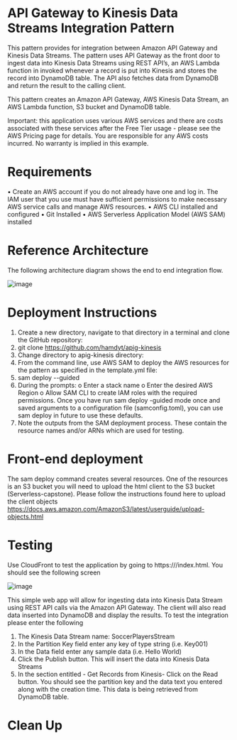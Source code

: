 # API Gateway to Kinesis Data Streams Integration Pattern

This pattern provides for integration between Amazon API Gateway and Kinesis Data Streams. The pattern uses API Gateway as the front door to ingest data into Kinesis Data Streams using REST API’s, an AWS Lambda function in invoked whenever a record is put into Kinesis and stores the record into DynamoDB table. The API also fetches data from DynamoDB and return the result to the calling client.

This pattern creates an Amazon API Gateway, AWS Kinesis Data Stream, an AWS Lambda function, S3 bucket and DynamoDB table. 

Important: this application uses various AWS services and there are costs associated with these services after the Free Tier usage - please see the AWS Pricing page for details. You are responsible for any AWS costs incurred. No warranty is implied in this example.

# Requirements
• Create an AWS account if you do not already have one and log in. The IAM user that you use must have sufficient permissions to make necessary AWS service calls and manage AWS resources.
• AWS CLI installed and configured
• Git Installed
• AWS Serverless Application Model (AWS SAM) installed

# Reference Architecture
The following architecture diagram shows the end to end integration flow.

![image](https://user-images.githubusercontent.com/20010017/142716013-7ec5a221-4c19-40de-a3a6-218b06248781.png)


 

# Deployment Instructions
1.	Create a new directory, navigate to that directory in a terminal and clone the GitHub repository:
2.	git clone https://github.com/hamdyt/apig-kinesis
3.	Change directory to apig-kinesis directory:
4.	From the command line, use AWS SAM to deploy the AWS resources for the pattern as specified in the template.yml file:
5.	sam deploy --guided
6.	During the prompts:
o   	Enter a stack name
o	    Enter the desired AWS Region
o	    Allow SAM CLI to create IAM roles with the required permissions.
Once you have run sam deploy -guided mode once and saved arguments to a configuration file (samconfig.toml), you can use sam deploy in future to use these defaults.
7.	Note the outputs from the SAM deployment process. These contain the resource names and/or ARNs which are used for testing.

# Front-end deployment
The sam deploy command creates several resources. One of the resources is an S3 bucket you will need to upload the html client to the S3 bucket (Serverless-capstone).
Please follow the instructions found here to upload the client objects
https://docs.aws.amazon.com/AmazonS3/latest/userguide/upload-objects.html

# Testing
Use CloudFront to test the application by going to https://<cloudfront domain name>/index.html. You should see the following screen
	
  ![image](https://user-images.githubusercontent.com/20010017/142715925-709d3b4b-28a2-44a0-8715-def9203810ea.png)

 

This simple web app will allow for ingesting data into Kinesis Data Stream using REST API calls via the Amazon API Gateway. The client will also read data inserted into DynamoDB and display the results.
To test the integration please enter the following
1.	The Kinesis Data Stream name: SoccerPlayersStream
2.	In the Partition Key field enter any key of type string (i.e. Key001)
3.	In the Data field enter any sample data (i.e. Hello World)
4.	Click the Publish button. This will insert the data into Kinesis Data Streams
5.	In the section entitled - Get Records from Kinesis- Click on the Read button. You should see the partition key and the data text you entered along with the creation time. This data is being retrieved from DynamoDB table.

# Clean Up
